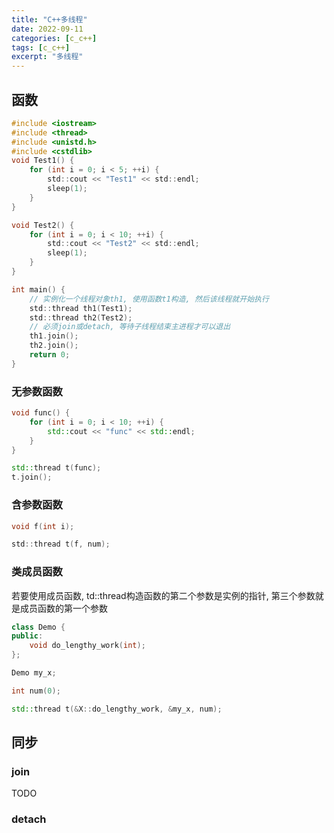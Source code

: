 ```yaml
---
title: "C++多线程"
date: 2022-09-11
categories: [c_c++]
tags: [c_c++]
excerpt: "多线程"
---
```


## 函数

```c
#include <iostream>
#include <thread>
#include <unistd.h>
#include <cstdlib>
void Test1() {
    for (int i = 0; i < 5; ++i) {
        std::cout << "Test1" << std::endl;
        sleep(1);
    }
}

void Test2() {
    for (int i = 0; i < 10; ++i) {
        std::cout << "Test2" << std::endl;
        sleep(1);
    }
}

int main() {   
    // 实例化一个线程对象th1, 使用函数t1构造, 然后该线程就开始执行
    std::thread th1(Test1); 
    std::thread th2(Test2);
    // 必须join或detach, 等待子线程结束主进程才可以退出
    th1.join();
    th2.join();
    return 0;
}
```

### 无参数函数

```c++
void func() {
    for (int i = 0; i < 10; ++i) {
        std::cout << "func" << std::endl;
    }
}

std::thread t(func);
t.join();
```

### 含参数函数

```c
void f(int i);

std::thread t(f, num);
```

### 类成员函数

若要使用成员函数, td::thread构造函数的第二个参数是实例的指针, 第三个参数就是成员函数的第一个参数

```c++
class Demo {
public:
    void do_lengthy_work(int);
};

Demo my_x;

int num(0);

std::thread t(&X::do_lengthy_work, &my_x, num);
```

## 同步

### join

TODO

### detach
